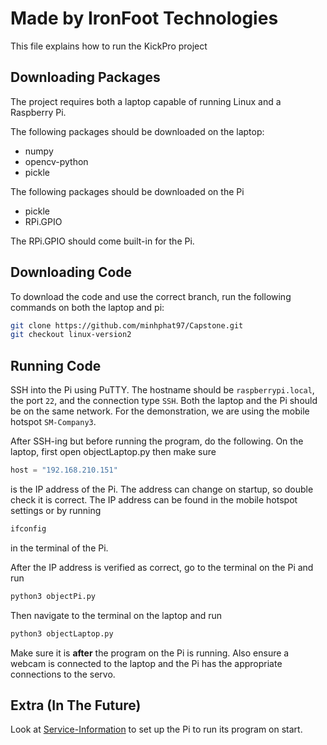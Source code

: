 # Made by IronFoot Technologies
This file explains how to run the KickPro project

## Downloading Packages
The project requires both a laptop capable of running Linux and a Raspberry Pi.

The following packages should be downloaded on the laptop:
- numpy
- opencv-python
- pickle

The following packages should be downloaded on the Pi
- pickle
- RPi.GPIO

The RPi.GPIO should come built-in for the Pi.

## Downloading Code
To download the code and use the correct branch, run the following commands on both the laptop and pi:
```bash
git clone https://github.com/minhphat97/Capstone.git
git checkout linux-version2
```

## Running Code
SSH into the Pi using PuTTY. The hostname should be ```raspberrypi.local```, the port ```22```, and the connection type ```SSH```. Both the laptop and the Pi should be on the same network. For the demonstration, we are using the mobile hotspot ```SM-Company3```. 

After SSH-ing but before running the program, do the following. On the laptop, first open objectLaptop.py then make sure
```python
host = "192.168.210.151"
```
is the IP address of the Pi. The address can change on startup, so double check it is correct. The IP address can be found in the mobile hotspot settings or by running
```bash
ifconfig
```
in the terminal of the Pi. 

After the IP address is verified as correct, go to the terminal on the Pi and run
```bash
python3 objectPi.py
```
Then navigate to the terminal on the laptop and run 
```bash
python3 objectLaptop.py
```
Make sure it is **after** the program on the Pi is running. Also ensure a webcam is connected to the laptop and the Pi has the appropriate connections to the servo.

## Extra (In The Future)
Look at [Service-Information](objectPiservice-Information.md) to set up the Pi to run its program on start.

